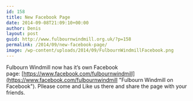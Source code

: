 ```yaml
---
id: 158
title: New Facebook Page
date: 2014-09-08T21:09:10+00:00
author: Denis
layout: post
guid: http://www.fulbournwindmill.org.uk/?p=158
permalink: /2014/09/new-facebook-page/
image: /wp-content/uploads/2014/09/FulbournWindmillFacebook.png
---
```

Fulbourn Windmill now has it&#8217;s own Facebook page: [https://www.facebook.com/fulbournwindmill](https://www.facebook.com/fulbournwindmill "Fulbourn Windmill on Facebook"). Pllease come and Like us there and share the page with your friends.
<!--break-->
